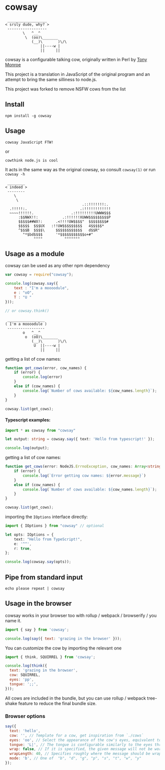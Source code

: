 # cowsay

````
 __________________
< srsly dude, why? >
 ------------------
        \   ^__^
         \  (oo)\_______
            (__)\       )\/\
                ||----w |
                ||     ||
````

cowsay is a configurable talking cow, originally written in Perl by [Tony Monroe](https://github.com/tnalpgge/rank-amateur-cowsay)

This project is a translation in JavaScript of the original program and an attempt to bring the same silliness to node.js.

This project was forked to remove NSFW cows from the list

## Install

    npm install -g cowsay

## Usage

    cowsay JavaScript FTW!

or

    cowthink node.js is cool

It acts in the same way as the original cowsay, so consult `cowsay(1)` or run `cowsay -h`

````
 ________
< indeed >
 --------
    \
     \
                                   .::!!!!!!!:.
  .!!!!!:.                        .:!!!!!!!!!!!!
  ~~~~!!!!!!.                 .:!!!!!!!!!UWWW$$$
      :$$NWX!!:           .:!!!!!!XUWW$$$$$$$$$P
      $$$$$##WX!:      .<!!!!UW$$$$"  $$$$$$$$#
      $$$$$  $$$UX   :!!UW$$$$$$$$$   4$$$$$*
      ^$$$B  $$$$\     $$$$$$$$$$$$   d$$R"
        "*$bd$$$$      '*$$$$$$$$$$$o+#"
             """"          """""""
````

## Usage as a module

cowsay can be used as any other npm dependency
```js
var cowsay = require("cowsay");

console.log(cowsay.say({
    text : "I'm a moooodule",
    e : "oO",
    T : "U "
}));

// or cowsay.think()
```
````
 _________________
( I'm a moooodule )
 -----------------
        o   ^__^
         o  (oO)\_______
            (__)\       )\/\
             U  ||----w |
                ||     ||
````

getting a list of cow names:
```js
function get_cows(error, cow_names) {
    if (error) {
        console.log(error)
    }
    else if (cow_names) {
        console.log(`Number of cows available: ${cow_names.length}`);
    }
}

cowsay.list(get_cows);
```

#### Typescript examples:
```ts
import * as cowsay from "cowsay"

let output: string = cowsay.say({ text: 'Hello from typescript!' });

console.log(output);
```

getting a list of cow names:
```ts
function get_cows(error: NodeJS.ErrnoException, cow_names: Array<string>): void {
    if (error) {
        console.log(`Error getting cow names: ${error.message}`)
    }
    else if (cow_names) {
        console.log(`Number of cows available: ${cow_names.length}`);
    }
}

cowsay.list(get_cows);
```

importing the `IOptions` interface directly:
```ts
import { IOptions } from "cowsay" // optional

let opts: IOptions = {
    text: "Hello from TypeScript!",
    e: '^^',
    r: true,
};

console.log(cowsay.say(opts));
```


## Pipe from standard input

    echo please repeat | cowsay

## Usage in the browser

cowsay works in your browser too with rollup / webpack / browserify / you name it.

```js
import { say } from 'cowsay';

console.log(say({ text: 'grazing in the browser' }));
```

You can customize the cow by importing the relevant one

```js
import { think, SQUIRREL } from 'cowsay';

console.log(think({
  text: 'grazing in the browser',
  cow: SQUIRREL,
  eyes: 'pp',
  tongue: ';;',
}));
```

All cows are included in the bundle, but you can use rollup / webpack tree-shake feature to reduce the final bundle size.

### Browser options

```js
say({
  text: 'hello',
  cow: '', // Template for a cow, get inspiration from `./cows`
  eyes: 'oo', // Select the appearance of the cow's eyes, equivalent to cowsay -e
  tongue: 'L|', // The tongue is configurable similarly to the eyes through -T and tongue_string, equivalent to cowsay -T
  wrap: false, // If it is specified, the given message will not be word-wrapped. equivalent to cowsay -n
  wrapLength: 40, // Specifies roughly where the message should be wrapped. equivalent to cowsay -W
  mode: 'b', // One of 	"b", "d", "g", "p", "s", "t", "w", "y"
});
```
